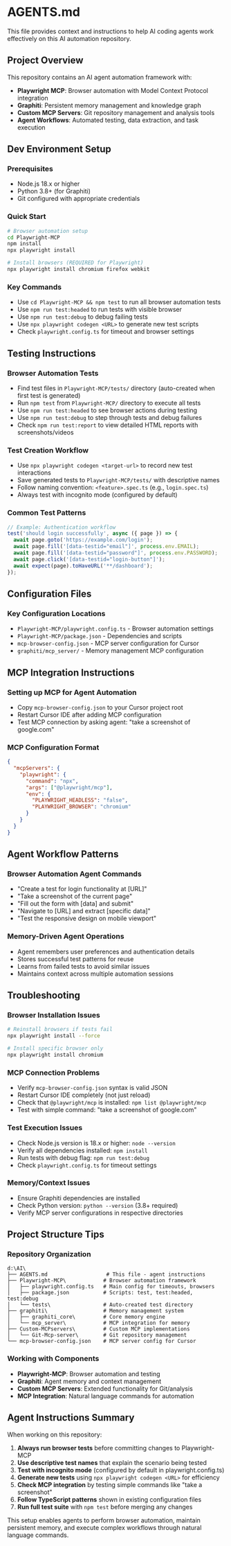 # AGENTS.md

This file provides context and instructions to help AI coding agents work effectively on this AI automation repository.

## Project Overview

This repository contains an AI agent automation framework with:
- **Playwright MCP**: Browser automation with Model Context Protocol integration
- **Graphiti**: Persistent memory management and knowledge graph
- **Custom MCP Servers**: Git repository management and analysis tools
- **Agent Workflows**: Automated testing, data extraction, and task execution

## Dev Environment Setup

### Prerequisites
- Node.js 18.x or higher
- Python 3.8+ (for Graphiti)
- Git configured with appropriate credentials

### Quick Start
```bash
# Browser automation setup
cd Playwright-MCP
npm install
npx playwright install

# Install browsers (REQUIRED for Playwright)
npx playwright install chromium firefox webkit
```

### Key Commands
- Use `cd Playwright-MCP && npm test` to run all browser automation tests
- Use `npm run test:headed` to run tests with visible browser
- Use `npm run test:debug` to debug failing tests
- Use `npx playwright codegen <URL>` to generate new test scripts
- Check `playwright.config.ts` for timeout and browser settings

## Testing Instructions

### Browser Automation Tests
- Find test files in `Playwright-MCP/tests/` directory (auto-created when first test is generated)
- Run `npm test` from `Playwright-MCP/` directory to execute all tests
- Use `npm run test:headed` to see browser actions during testing
- Use `npm run test:debug` to step through tests and debug failures
- Check `npm run test:report` to view detailed HTML reports with screenshots/videos

### Test Creation Workflow
- Use `npx playwright codegen <target-url>` to record new test interactions
- Save generated tests to `Playwright-MCP/tests/` with descriptive names
- Follow naming convention: `<feature>.spec.ts` (e.g., `login.spec.ts`)
- Always test with incognito mode (configured by default)

### Common Test Patterns
```typescript
// Example: Authentication workflow
test('should login successfully', async ({ page }) => {
  await page.goto('https://example.com/login');
  await page.fill('[data-testid="email"]', process.env.EMAIL);
  await page.fill('[data-testid="password"]', process.env.PASSWORD);
  await page.click('[data-testid="login-button"]');
  await expect(page).toHaveURL('**/dashboard');
});
```

## Configuration Files

### Key Configuration Locations
- `Playwright-MCP/playwright.config.ts` - Browser automation settings
- `Playwright-MCP/package.json` - Dependencies and scripts
- `mcp-browser-config.json` - MCP server configuration for Cursor
- `graphiti/mcp_server/` - Memory management MCP configuration

## MCP Integration Instructions

### Setting up MCP for Agent Automation
- Copy `mcp-browser-config.json` to your Cursor project root
- Restart Cursor IDE after adding MCP configuration
- Test MCP connection by asking agent: "take a screenshot of google.com"

### MCP Configuration Format
```json
{
  "mcpServers": {
    "playwright": {
      "command": "npx",
      "args": ["@playwright/mcp"],
      "env": {
        "PLAYWRIGHT_HEADLESS": "false",
        "PLAYWRIGHT_BROWSER": "chromium"
      }
    }
  }
}
```

## Agent Workflow Patterns

### Browser Automation Agent Commands
- "Create a test for login functionality at [URL]"
- "Take a screenshot of the current page"
- "Fill out the form with [data] and submit"
- "Navigate to [URL] and extract [specific data]"
- "Test the responsive design on mobile viewport"

### Memory-Driven Agent Operations
- Agent remembers user preferences and authentication details
- Stores successful test patterns for reuse
- Learns from failed tests to avoid similar issues
- Maintains context across multiple automation sessions

## Troubleshooting

### Browser Installation Issues
```bash
# Reinstall browsers if tests fail
npx playwright install --force

# Install specific browser only
npx playwright install chromium
```

### MCP Connection Problems
- Verify `mcp-browser-config.json` syntax is valid JSON
- Restart Cursor IDE completely (not just reload)
- Check that `@playwright/mcp` is installed: `npm list @playwright/mcp`
- Test with simple command: "take a screenshot of google.com"

### Test Execution Issues
- Check Node.js version is 18.x or higher: `node --version`
- Verify all dependencies installed: `npm install`
- Run tests with debug flag: `npm run test:debug`
- Check `playwright.config.ts` for timeout settings

### Memory/Context Issues
- Ensure Graphiti dependencies are installed
- Check Python version: `python --version` (3.8+ required)
- Verify MCP server configurations in respective directories

## Project Structure Tips

### Repository Organization
```
d:\AI\
├── AGENTS.md                   # This file - agent instructions
├── Playwright-MCP\            # Browser automation framework
│   ├── playwright.config.ts   # Main config for timeouts, browsers
│   ├── package.json           # Scripts: test, test:headed, test:debug
│   └── tests\                 # Auto-created test directory
├── graphiti\                  # Memory management system
│   ├── graphiti_core\         # Core memory engine
│   └── mcp_server\            # MCP integration for memory
├── Custom-MCPservers\         # Custom MCP implementations
│   └── Git-Mcp-server\        # Git repository management
└── mcp-browser-config.json    # MCP server config for Cursor
```

### Working with Components
- **Playwright-MCP**: Browser automation and testing
- **Graphiti**: Agent memory and context management
- **Custom MCP Servers**: Extended functionality for Git/analysis
- **MCP Integration**: Natural language commands for automation

## Agent Instructions Summary

When working on this repository:
1. **Always run browser tests** before committing changes to Playwright-MCP
2. **Use descriptive test names** that explain the scenario being tested
3. **Test with incognito mode** (configured by default in playwright.config.ts)
4. **Generate new tests** using `npx playwright codegen <URL>` for efficiency
5. **Check MCP integration** by testing simple commands like "take a screenshot"
6. **Follow TypeScript patterns** shown in existing configuration files
7. **Run full test suite** with `npm test` before merging any changes

This setup enables agents to perform browser automation, maintain persistent memory, and execute complex workflows through natural language commands.
